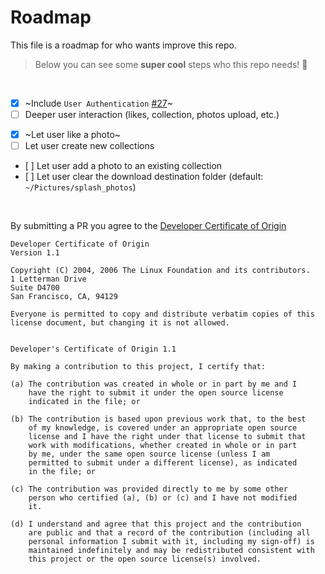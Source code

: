 # Roadmap

This file is a roadmap for who wants improve this repo.
> Below you can see some **super cool** steps who this repo needs! :rabbit:

<br />

- [x] ~Include `User Authentication` [#27](https://github.com/splash-cli/splash-cli/issues/27)~
- [ ] Deeper user interaction (likes, collection, photos upload, etc.)
<!-- - [ ] If Unsplash let me do that, I want to move away from `unsplash-js`, bad/outdated docs, it's great for web apps not CLI. -->

- [x] ~Let user like a photo~
- [ ] Let user create new collections
- [ ] Let user add a photo to an existing collection
- [ ] Let user clear the download destination folder (default: `~/Pictures/splash_photos`)

<br />

By submitting a PR you agree to the [Developer Certificate of Origin](https://developercertificate.org)

```
Developer Certificate of Origin
Version 1.1

Copyright (C) 2004, 2006 The Linux Foundation and its contributors.
1 Letterman Drive
Suite D4700
San Francisco, CA, 94129

Everyone is permitted to copy and distribute verbatim copies of this
license document, but changing it is not allowed.


Developer's Certificate of Origin 1.1

By making a contribution to this project, I certify that:

(a) The contribution was created in whole or in part by me and I
    have the right to submit it under the open source license
    indicated in the file; or

(b) The contribution is based upon previous work that, to the best
    of my knowledge, is covered under an appropriate open source
    license and I have the right under that license to submit that
    work with modifications, whether created in whole or in part
    by me, under the same open source license (unless I am
    permitted to submit under a different license), as indicated
    in the file; or

(c) The contribution was provided directly to me by some other
    person who certified (a), (b) or (c) and I have not modified
    it.

(d) I understand and agree that this project and the contribution
    are public and that a record of the contribution (including all
    personal information I submit with it, including my sign-off) is
    maintained indefinitely and may be redistributed consistent with
    this project or the open source license(s) involved.
```
